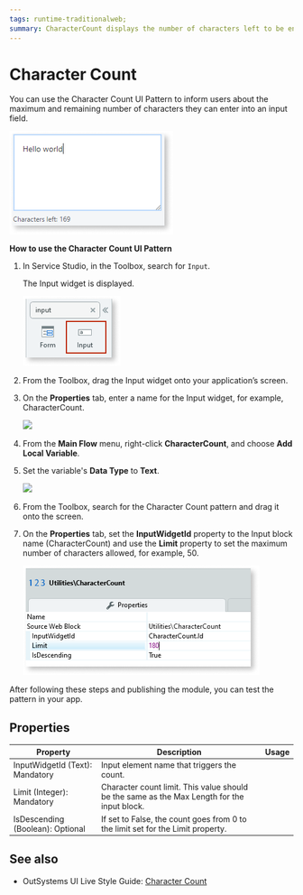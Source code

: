 ```yaml
---
tags: runtime-traditionalweb; 
summary: CharacterCount displays the number of characters left to be entered in a target input field.
---
```


# Character Count

You can use the Character Count UI Pattern to inform users about the maximum and remaining number of characters they can enter into an input field. 

 ![](<images/charactercount-image-5.png>)

**How to use the Character Count UI Pattern**

1. In Service Studio, in the Toolbox, search for `Input`. 

    The Input widget is displayed.

    ![](<images/charactercount-image-6.png>)

1. From the Toolbox, drag the Input widget onto your application’s screen.

1. On the **Properties** tab, enter a name for the Input widget, for example, CharacterCount.

    ![](<images/charactercount-image-3.png>)

1. From the **Main Flow** menu, right-click **CharacterCount**, and choose **Add Local Variable**.
 

1. Set the variable's **Data Type** to **Text**.

    ![](<images/charactercount-image-4.png>)

1. From the Toolbox, search for the Character Count pattern and drag it onto the screen.

1. On the **Properties** tab, set the **InputWidgetId** property to the Input block name (CharacterCount) and use the **Limit** property to set the maximum number of characters allowed, for example, 50.

    ![](<images/charactercount-image-1.png>)

After following these steps and publishing the module, you can test the pattern in your app.

## Properties

| **Property** |  **Description** | **Usage** |
|---|---|---|
| InputWidgetId (Text): Mandatory | Input element name that triggers the count. |
| Limit (Integer): Mandatory  | Character count limit. This value should be the same as the Max Length for the input block. |
| IsDescending (Boolean): Optional  | If set to False, the count goes from 0 to the limit set for the Limit property.|

## See also
* OutSystems UI Live Style Guide: [Character Count](https://outsystemsui.outsystems.com/WebStyleGuidePreview/CharacterCount.aspx)
